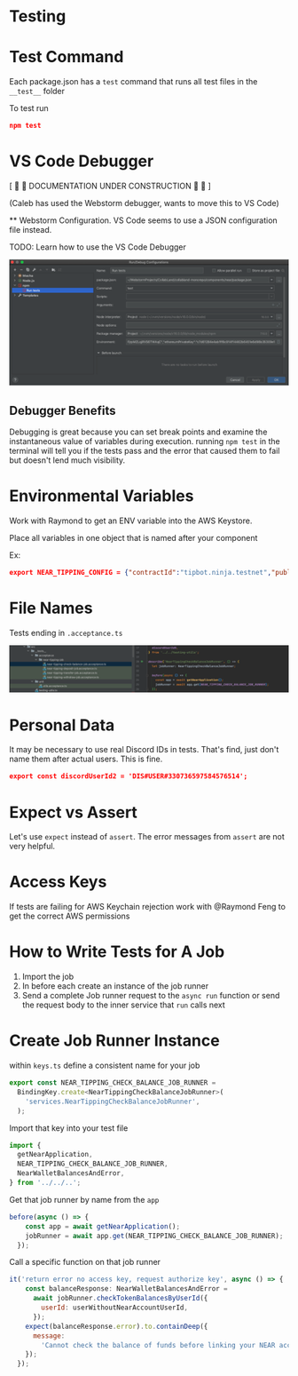 # Testing

# Test Command

Each package.json has a `test` command that runs all test files in the `__test__` folder

To test run 

```json
npm test
```

# VS Code Debugger

[ 🚧 🚧 DOCUMENTATION UNDER CONSTRUCTION 🚧 🚧 ]

(Caleb has used the Webstorm debugger, wants to move this to VS Code)

** Webstorm Configuration.  VS Code seems to use a JSON configuration file instead.

TODO: Learn how to use the VS Code Debugger

![Screen Shot 2021-11-29 at 2.20.04 PM.png](Testing%200d2537e3c98c46f78d7017472f3bc4eb/Screen_Shot_2021-11-29_at_2.20.04_PM.png)

## Debugger Benefits

Debugging is great because you can set break points and examine the instantaneous value of variables during execution.  running `npm test` in the terminal will tell you if the tests pass and the error that caused them to fail but doesn't lend much visibility.

# Environmental Variables

Work with Raymond to get an ENV variable into the AWS Keystore.

Place all variables in one object that is named after your component

Ex:

```json
export NEAR_TIPPING_CONFIG = {"contractId":"tipbot.ninja.testnet","publicKey":"ed25519:69xXmZJyxxxxxxxxxxxxxXEpsPC","privateKey":"ed25519:4NaSXs2RFQrgFxxxxxxxxxxxxxxxxjRVS6TWAqC","ethereumPrivateKey":"c7d61284e4ab1ffxxxxxxxxxxxxxx3a6c0a7963bde"}
```

# File Names

Tests ending in `.acceptance.ts`

![Screen Shot 2021-11-29 at 2.35.24 PM.png](Testing%200d2537e3c98c46f78d7017472f3bc4eb/Screen_Shot_2021-11-29_at_2.35.24_PM.png)

# Personal Data

It may be necessary to use real Discord IDs in tests.  That's find, just don't name them after actual users.  This is fine.

```json
export const discordUserId2 = 'DIS#USER#330736597584576514';
```

# Expect vs Assert

Let's use `expect` instead of `assert`. The error messages from `assert` are not very helpful.

# Access Keys

If tests are failing for AWS Keychain rejection work with @Raymond Feng to get the correct AWS permissions

# How to Write Tests for A Job

1. Import the job
2. In before each create an instance of the job runner
3. Send a complete Job runner request to the `async run` function or send the request body to the inner service that `run` calls next

# Create Job Runner Instance

within `keys.ts` define a consistent name for your job

```jsx
export const NEAR_TIPPING_CHECK_BALANCE_JOB_RUNNER =
  BindingKey.create<NearTippingCheckBalanceJobRunner>(
    'services.NearTippingCheckBalanceJobRunner',
  );
```

Import that key into  your test file

```jsx
import {
  getNearApplication,
  NEAR_TIPPING_CHECK_BALANCE_JOB_RUNNER,
  NearWalletBalancesAndError,
} from '../../..';
```

Get that job runner by name from the `app`

```jsx
before(async () => {
    const app = await getNearApplication();
    jobRunner = await app.get(NEAR_TIPPING_CHECK_BALANCE_JOB_RUNNER);
  });
```

Call a specific function on that job runner

```jsx
it('return error no access key, request authorize key', async () => {
    const balanceResponse: NearWalletBalancesAndError =
      await jobRunner.checkTokenBalancesByUserId({
        userId: userWithoutNearAccountUserId,
      });
    expect(balanceResponse.error).to.containDeep({
      message:
        'Cannot check the balance of funds before linking your NEAR account to this community.',
    });
  });
```